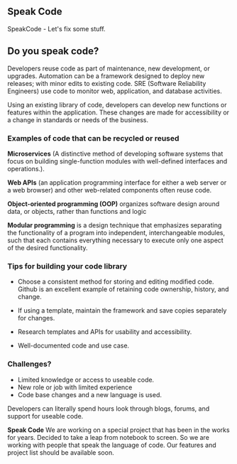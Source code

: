 ## **Speak Code**
SpeakCode - Let's fix some stuff.

## **Do you speak code?**

Developers reuse code as part of maintenance, new development, or upgrades. Automation can be a framework designed to deploy new releases; with minor edits to existing code.  SRE (Software Reliability Engineers) use code to monitor web, application, and database activities. 

Using an existing library of code, developers can develop new functions or features within the application. These changes are made for accessibility or a change in standards or needs of the business.

### **Examples of code that can be recycled or reused**

**Microservices** (A distinctive method of developing software systems that focus on building single-function modules with well-defined interfaces and operations.). 

**Web APIs** (an application programming interface for either a web server or a web browser) and other web-related components often reuse code.

**Object-oriented programming (OOP)** organizes software design around data, or objects, rather than functions and logic

**Modular programming**  is a design technique that emphasizes separating the functionality of a program into independent, interchangeable modules, such that each contains everything necessary to execute only one aspect of the desired functionality.

### **Tips for building your code library**

* Choose a consistent method for storing and editing modified code. Github is an excellent example of retaining code ownership, history, and change.

* If using a template, maintain the framework and save copies separately for changes. 

* Research templates and APIs for usability and accessibility.

* Well-documented code and use case.

### **Challenges?**

* Limited knowledge or access to useable code.
* New role or job with limited experience
* Code base changes and a new language is used.

Developers can literally spend hours look through blogs, forums, and support for useable code.

**Speak Code** We are working on a special project that has been in the works for years. Decided to take a leap from notebook to screen. So we are working with people that speak the language of code. Our features and project list should be available soon.


